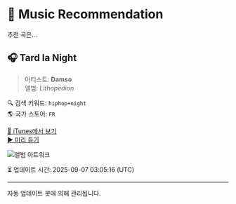 
# 🎵 Music Recommendation

추천 곡은...

## 🎧 Tard la Night  
> 아티스트: **Damso**  
> 앨범: _Lithopédion_  

🔍 검색 키워드: `hiphop+night`  
🌎 국가 스토어: `FR`

[🔗 iTunes에서 보기](https://music.apple.com/fr/album/tard-la-night/1390522252?i=1390522481&uo=4)  
[▶️ 미리 듣기](https://audio-ssl.itunes.apple.com/itunes-assets/AudioPreview122/v4/60/95/d4/6095d4b8-f54b-66bb-2a84-3feff59b8434/mzaf_13190427582156629344.plus.aac.p.m4a)

![앨범 아트워크](https://is1-ssl.mzstatic.com/image/thumb/Music112/v4/03/c3/3a/03c33a01-4043-9dc7-0937-c4296d1bb70b/18UMGIM26877.rgb.jpg/100x100bb.jpg)

⏳ 업데이트 시간: 2025-09-07 03:05:16 (UTC)

---
자동 업데이트 봇에 의해 관리됩니다.
